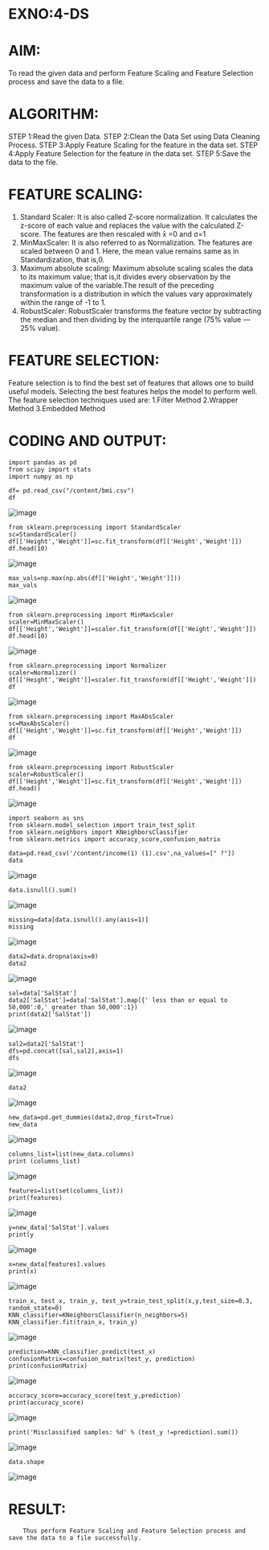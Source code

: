 # EXNO:4-DS
# AIM:
To read the given data and perform Feature Scaling and Feature Selection process and save the
data to a file.

# ALGORITHM:
STEP 1:Read the given Data.
STEP 2:Clean the Data Set using Data Cleaning Process.
STEP 3:Apply Feature Scaling for the feature in the data set.
STEP 4:Apply Feature Selection for the feature in the data set.
STEP 5:Save the data to the file.

# FEATURE SCALING:
1. Standard Scaler: It is also called Z-score normalization. It calculates the z-score of each value and replaces the value with the calculated Z-score. The features are then rescaled with x̄ =0 and σ=1
2. MinMaxScaler: It is also referred to as Normalization. The features are scaled between 0 and 1. Here, the mean value remains same as in Standardization, that is,0.
3. Maximum absolute scaling: Maximum absolute scaling scales the data to its maximum value; that is,it divides every observation by the maximum value of the variable.The result of the preceding transformation is a distribution in which the values vary approximately within the range of -1 to 1.
4. RobustScaler: RobustScaler transforms the feature vector by subtracting the median and then dividing by the interquartile range (75% value — 25% value).

# FEATURE SELECTION:
Feature selection is to find the best set of features that allows one to build useful models. Selecting the best features helps the model to perform well.
The feature selection techniques used are:
1.Filter Method
2.Wrapper Method
3.Embedded Method

# CODING AND OUTPUT:
 ```
import pandas as pd
from scipy import stats
import numpy as np
```
```
df= pd.read_csv("/content/bmi.csv")
df
```

![image](https://github.com/user-attachments/assets/9ea8edd1-4b81-4bc2-940e-5d8d18b8e4f0)


```
from sklearn.preprocessing import StandardScaler
sc=StandardScaler()
df[['Height','Weight']]=sc.fit_transform(df[['Height','Weight']])
df.head(10)
```

![image](https://github.com/user-attachments/assets/e601a2e7-af6d-42ff-80e5-0fbd7f834cd1)

```
max_vals=np.max(np.abs(df[['Height','Weight']]))
max_vals
```

![image](https://github.com/user-attachments/assets/f52d309f-ba68-4b7d-8a9e-1415637e0b44)

```
from sklearn.preprocessing import MinMaxScaler
scaler=MinMaxScaler()
df[['Height','Weight']]=scaler.fit_transform(df[['Height','Weight']])
df.head(10)
```

![image](https://github.com/user-attachments/assets/58d950e3-5e14-40f2-bcb7-870c48f5bf1b)

```
from sklearn.preprocessing import Normalizer
scaler=Normalizer()
df[['Height','Weight']]=scaler.fit_transform(df[['Height','Weight']])
df
```

![image](https://github.com/user-attachments/assets/ee98e9e9-54e4-4950-b913-94aa084584ac)

```
from sklearn.preprocessing import MaxAbsScaler
sc=MaxAbsScaler()
df[['Height','Weight']]=sc.fit_transform(df[['Height','Weight']])
df
```

![image](https://github.com/user-attachments/assets/694cd1bf-73ee-4530-b4e6-c34419f94cd6)

```
from sklearn.preprocessing import RobustScaler
scaler=RobustScaler()
df[['Height','Weight']]=sc.fit_transform(df[['Height','Weight']])
df.head()
```

![image](https://github.com/user-attachments/assets/0c5bd13d-25a8-47ec-9673-8653fa3123c0)

```
import seaborn as sns
from sklearn.model_selection import train_test_split
from sklearn.neighbors import KNeighborsClassifier
from sklearn.metrics import accuracy_score,confusion_matrix
```
```
data=pd.read_csv('/content/income(1) (1).csv',na_values=[" ?"])
data
```

![image](https://github.com/user-attachments/assets/21daffc8-b911-48cd-850f-ce38be85bf96)

```
data.isnull().sum()
```

![image](https://github.com/user-attachments/assets/e961e449-b813-4ffb-b99a-433feb4c622a)

```
missing=data[data.isnull().any(axis=1)]
missing
```

![image](https://github.com/user-attachments/assets/fbbac5b9-e0a4-4761-9d74-d34c395cb12e)

```
data2=data.dropna(axis=0)
data2
```

![image](https://github.com/user-attachments/assets/b4c4a3bc-29ea-414a-87f3-b55bdc247b91)

```
sal=data['SalStat']
data2['SalStat']=data['SalStat'].map({' less than or equal to 50,000':0,' greater than 50,000':1})
print(data2['SalStat'])
```


![image](https://github.com/user-attachments/assets/dd6ae99d-38d6-43a9-b2e1-5a65cd23b2c7)

```
sal2=data2['SalStat']
dfs=pd.concat([sal,sal2],axis=1)
dfs
```


![image](https://github.com/user-attachments/assets/9b2cfebc-fcfa-4e2d-905c-15008f45a0a0)


```
data2
```


![image](https://github.com/user-attachments/assets/44494a39-c872-4c7a-8107-45ce2c819c25)

```
new_data=pd.get_dummies(data2,drop_first=True)
new_data
```


![image](https://github.com/user-attachments/assets/5c839ffb-9026-43be-acd3-80cc0bf5d2af)

```
columns_list=list(new_data.columns)
print (columns_list)
```

![image](https://github.com/user-attachments/assets/71ac1b70-7f9d-4f07-a83e-81fc312c4a22)

```
features=list(set(columns_list))
print(features)
```


![image](https://github.com/user-attachments/assets/5efa78d8-f82f-40a9-9744-011e342d48cd)

```
y=new_data['SalStat'].values
print(y
```


![image](https://github.com/user-attachments/assets/c6b1eccf-c27e-472e-9e93-cd1f8978a829)

```
x=new_data[features].values
print(x)
```

![image](https://github.com/user-attachments/assets/4c3069a9-0fb1-4cb4-a2fd-731f01a764a9)

```
train_x, test_x, train_y, test_y=train_test_split(x,y,test_size=0.3, random_state=0)
KNN_classifier=KNeighborsClassifier(n_neighbors=5)
KNN_classifier.fit(train_x, train_y)
```


![image](https://github.com/user-attachments/assets/cf746ca8-2502-437b-a4ee-c7eb600a41f3)

```
prediction=KNN_classifier.predict(test_x)
confusionMatrix=confusion_matrix(test_y, prediction)
print(confusionMatrix)
```


![image](https://github.com/user-attachments/assets/2ce335c8-01f3-4123-9ab7-4a854646dfe9)

```
accuracy_score=accuracy_score(test_y,prediction)
print(accuracy_score)
```


![image](https://github.com/user-attachments/assets/8ed42482-9265-4700-8622-72e21f3aa981)

```
print('Misclassified samples: %d' % (test_y !=prediction).sum())
```


![image](https://github.com/user-attachments/assets/9b71dfdf-f169-473b-b411-a6fd98d583db)

```
data.shape
```

![image](https://github.com/user-attachments/assets/55fa3451-ad3d-425a-bc45-e3ce186e20b6)




# RESULT:
        Thus perform Feature Scaling and Feature Selection process and save the data to a file successfully.
